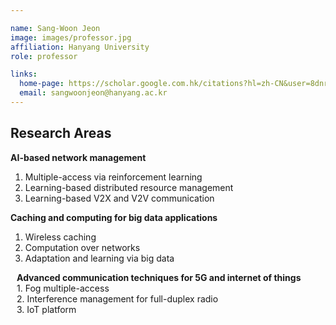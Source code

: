 ```yaml
---

name: Sang-Woon Jeon
image: images/professor.jpg
affiliation: Hanyang University
role: professor

links:
  home-page: https://scholar.google.com.hk/citations?hl=zh-CN&user=8dnrnzsAAAAJ
  email: sangwoonjeon@hanyang.ac.kr
---
```

## Research Areas

**AI-based network management**
1. Multiple-access via reinforcement learning
2.  Learning-based distributed resource management
3. Learning-based V2X and V2V communication

**Caching and computing for big data applications**
1. Wireless caching
1. Computation over networks
1. Adaptation and learning via big data

<div style="margin-left: 10px; font-weight: bold;"> Advanced communication techniques for 5G and internet of things </div>
<div style="margin-left: 10px;"> 1. Fog multiple-access </div>
<div style="margin-left: 10px;"> 2. Interference management for full-duplex radio </div>
<div style="margin-left: 10px;"> 3. IoT platform  </div>




